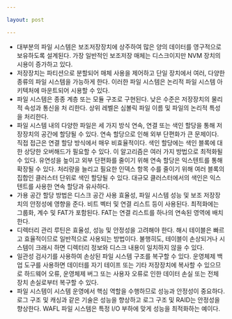 ```yaml
---

layout: post

---
```


- 대부분의 파일 시스템은 보조저장장치에 상주하여 많은 양의 데이터를 영구적으로 보유하도록 설계된다. 가장 일반적인 보조저장 매체는 디스크이지만 NVM 장치의 시용이 증가하고 있다.
- 저장장치는 파티션으로 분할되어 매체 사용을 제어하고 단일 장치에서 여러, 다양한 종류의 파일 시스템을 가능하게 한다. 이러한 파일 시스템은 논리적 파일 시스템 아키텍처에 마운트되어 시용할 수 있다.
- 파일 시스템은 종종 계층 또는 모듈 구조로 구현된다. 낮은 수준은 저장장치의 물리 적 속성과 통신을 처 리한다. 상위 레벨은 심볼릭 파일 이름 및 파일의 논리적 특성을 처리한다.
- 파일 시스템 내의 다양한 파일은 세 가지 방식 연속, 연결 또는 색인 할당을 통해 저장장치의 공간에 할당될 수 있다. 연속 할당으로 인해 외부 단편화가 큰 문제이다. 직접 접근은 연결 할당 방식에서 매우 비효율적이다. 색인 할당에는 색인 블록에 대한 상당한 오버해드가 필요할 수 있다. 이 알고리즘은 여러 가지 방법으로 최적화될 수 있다. 유연성을 높이고 외부 단편화를 줄이기 위해 연속 할당은 익스텐트를 통해 확장될 수 있다. 처리량을 늘리고 필요한 인덱스 항목 수를 줄이기 위해 여러 블록의 집합인 클러스터 단위로 색인 할당될 수 있다. 대규모 클러스터에서의 색인은 익스텐트를 사용한 연속 할당과 유사하다.
- 가용 공간 할당 방법은 디스크 공간 사용 효율성, 파일 시스템 성능 및 보조 저장장치의 안정성에 영향을 준다. 비트 벡터 및 연결 리스트 등이 사용된다. 최적화에는 그룹화, 계수 및 FAT가 포함된다. FAT는 연결 리스트를 하나의 연속된 영역에 배치한다.
- 디렉터리 관리 루틴은 효율성, 성능 및 안정성을 고려해야 한다. 해시 테이블은 빠르고 효율적이므로 일반적으로 사용되는 방법이다. 불행히도, 테이블이 손상되거나 시스템이 크래시 하면 디렉터리 정보와 디스크 내용이 일치하지 않을 수 있다.
- 일관성 검사기를 사용하여 손상된 파일 시스템 구조를 복구할 수 있다. 운영체제 백업 도구를 사용하면 데이터를 자기 테이프 또는 기타 저장장치에 복사할 수 있으므로 하드웨어 오류, 운영체제 버그 또는 사용자 오류로 인한 데이터 손실 또는 전체 장치 손실로부터 복구할 수 있다.
- 파일 시스템이 시스템 운영에서 핵심 역할을 수행하므로 성능과 안정성이 중요하다. 로그 구조 및 캐싱과 같은 기술은 성능을 향상하고 로그 구조 및 RAID는 안정성을 향상한다. WAFL 파일 시스템은 특정 I/O 부하에 맞게 성능을 최적화하는 예이다.